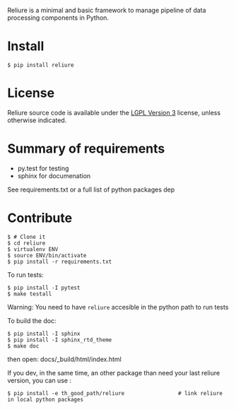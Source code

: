 Reliure is a minimal and basic framework to manage pipeline of data processing
components in Python.


Install
======

    $ pip install reliure

License
=======

Reliure source code is available under the [LGPL Version 3](http://www.gnu.org/licenses/lgpl.txt) license, unless otherwise indicated.


Summary of requirements
======================

* py.test for testing
* sphinx for documenation

See requirements.txt or a full list of python packages dep

Contribute
==========

    $ # Clone it
    $ cd reliure
    $ virtualenv ENV
    $ source ENV/bin/activate
    $ pip install -r requirements.txt

To run tests:

    $ pip install -I pytest
    $ make testall

Warning: You need to have `reliure` accesible in the python path to run tests   

To build the doc:

    $ pip install -I sphinx
    $ pip install -I sphinx_rtd_theme
    $ make doc

then open: docs/_build/html/index.html

If you dev, in the same time, an other package than need your last reliure version, you can use : 

    $ pip install -e th_good_path/reliure                 # link reliure in local python packages
